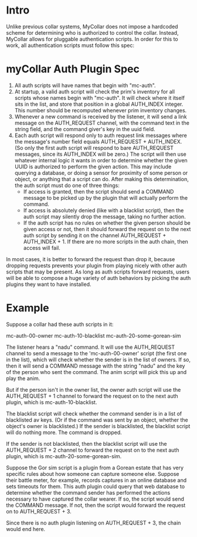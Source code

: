 Intro
=====

Unlike previous collar systems, MyCollar does not impose a hardcoded scheme for determining who is authorized to control the collar.  Instead, MyCollar allows for pluggable authentication scripts.  In order for this to work, all authentication scripts must follow this spec:

myCollar Auth Plugin Spec
=========================

1. All auth scripts will have names that begin with "mc-auth".
2. At startup, a valid auth script will check the prim's inventory for all
   scripts whose names begin with "mc-auth".  It will check where it itself sits
   in the list, and store that position in a global AUTH_INDEX integer.  This
   number should be recomputed whenever prim inventory changes.
3. Whenever a new command is received by the listener, it will send a link
   message on the AUTH_REQUEST channel, with the command text in the string field,
   and the command giver's key in the uuid field.
4. Each auth script will respond only to auth request link messages where the
   message's number field equals AUTH_REQUEST + AUTH_INDEX.  (So only the first
   auth script will respond to bare AUTH_REQUEST messages, since its AUTH_INDEX
   will be zero.)  The script will then use whatever internal logic it wants in
   order to determine whether the given UUID is authorized to perform the given
   action.  This may include querying a database, or doing a sensor for proximity
   of some person or object, or anything that a script can do.  After making this
   determination, the auth script must do one of three things:
    - If access is granted, then the script should send a COMMAND message to be picked up by the plugin that will actually perform the command.
    - If access is absolutely denied (like with a blacklist script), then the auth script may silently drop the message, taking no further action.
    - If the auth script has no rules on whether the given person should be given access or not, then it should forward the request on to the next auth script by sending it on the channel AUTH_REQUEST + AUTH_INDEX + 1.  If there are no more scripts in the auth chain, then access will fail.

In most cases, it is better to forward the request than drop it, because dropping requests prevents your plugin from playing nicely with other auth scripts that may be present.  As long as auth scripts forward requests, users will be able to compose a huge variety of auth behaviors by picking the auth plugins they want to have installed.  

Example
=======

Suppose a collar had these auth scripts in it:

mc-auth-00-owner
mc-auth-10-blacklist
mc-auth-20-some-gorean-sim

The listener hears a "nadu" command.  It will use the AUTH_REQUEST channel to send a message to the 'mc-auth-00-owner' script (the first one in the list), which will check whether the sender is in the list of owners.  If so, then it will send a COMMAND message with the string "nadu" and the key of the person who sent the command.  The anim script will pick this up and play the anim.

But if the person isn't in the owner list, the owner auth script will use the AUTH_REQUEST + 1 channel to forward the request on to the next auth plugin, which is mc-auth-10-blacklist.

The blacklist script will check whether the command sender is in a list of blacklisted av keys.  (Or if the command was sent by an object, whether the object's owner is blacklisted.)  If the sender is blacklisted, the blacklist script will do nothing more.  The command is dropped.

If the sender is not blacklisted, then the blacklist script will use the AUTH_REQUEST + 2 channel to forward the request on to the next auth plugin, which is mc-auth-20-some-gorean-sim.

Suppose the Gor sim script is a plugin from a Gorean estate that has very specific rules about how someone can capture someone else.  Suppose their battle meter, for example, records captures in an online database and sets timeouts for them.  This auth plugin could query that web database to determine whether the command sender has performed the actions necessary to have captured the collar wearer.  If so, the script would send the COMMAND message.  If not, then the script would forward the request on to AUTH_REQUEST + 3.  

Since there is no auth plugin listening on AUTH_REQUEST + 3, the chain would end here.

